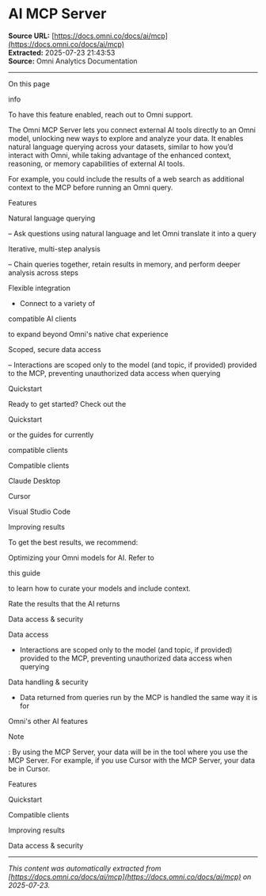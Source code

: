 # AI MCP Server

**Source URL:** [https://docs.omni.co/docs/ai/mcp](https://docs.omni.co/docs/ai/mcp)  
**Extracted:** 2025-07-23 21:43:53  
**Source:** Omni Analytics Documentation

---

On this page

info

To have this feature enabled, reach out to Omni support.

The Omni MCP Server lets you connect external AI tools directly to an Omni model, unlocking new ways to explore and analyze your data. It enables natural language querying across your datasets, similar to how you’d interact with Omni, while taking advantage of the enhanced context, reasoning, or memory capabilities of external AI tools.

For example, you could include the results of a web search as additional context to the MCP before running an Omni query.

Features

Natural language querying

– Ask questions using natural language and let Omni translate it into a query

Iterative, multi-step analysis

– Chain queries together, retain results in memory, and perform deeper analysis across steps

Flexible integration

- Connect to a variety of

compatible AI clients

to expand beyond Omni's native chat experience

Scoped, secure data access

– Interactions are scoped only to the model (and topic, if provided) provided to the MCP, preventing unauthorized data access when querying

Quickstart

Ready to get started? Check out the

Quickstart

or the guides for currently

compatible clients

Compatible clients

Claude Desktop

Cursor

Visual Studio Code

Improving results

To get the best results, we recommend:

Optimizing your Omni models for AI. Refer to

this guide

to learn how to curate your models and include context.

Rate the results that the AI returns

Data access & security

Data access

- Interactions are scoped only to the model (and topic, if provided) provided to the MCP, preventing unauthorized data access when querying

Data handling & security

- Data returned from queries run by the MCP is handled the same way it is for

Omni's other AI features

Note

: By using the MCP Server, your data will be in the tool where you use the MCP Server. For example, if you use Cursor with the MCP Server, your data be in Cursor.

Features

Quickstart

Compatible clients

Improving results

Data access & security

---

*This content was automatically extracted from [https://docs.omni.co/docs/ai/mcp](https://docs.omni.co/docs/ai/mcp) on 2025-07-23.*
